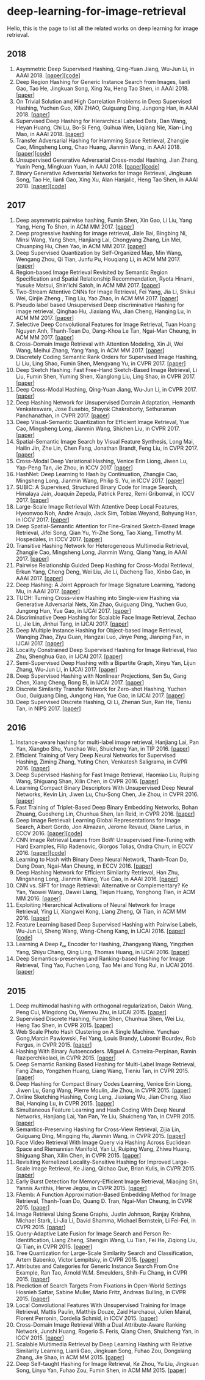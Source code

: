 # deep-learning-for-image-retrieval

Hello, this is the page to list all the related works on deep learning for image retrieval.

## 2018
1.	Asymmetric Deep Supervised Hashing, Qing-Yuan Jiang, Wu-Jun Li, in AAAI 2018. [[paper](https://cs.nju.edu.cn/lwj/paper/AAAI18_ADSH.pdf)][[code](https://github.com/jiangqy/ADSH-AAAI2018)]
2.	Deep Region Hashing for Generic Instance Search from Images, lianli Gao, Tao He, Jingkuan Song, Xing Xu, Heng Tao Shen, in AAAI 2018. [[paper](https://arxiv.org/pdf/1701.07901)]
3.	On Trivial Solution and High Correlation Problems in Deep Supervised Hashing, Yuchen Guo, XIN ZHAO, Guiguang Ding, Jungong Han, in AAAI 2018. [[paper](http://eprints.lancs.ac.uk/123575/1/2018_3.pdf)]
4.	Supervised Deep Hashing for Hierarchical Labeled Data, Dan Wang, Heyan Huang, Chi Lu, Bo-Si Feng, Guihua Wen, Liqiang Nie, Xian-Ling Mao, in AAAI 2018. [[paper](https://arxiv.org/abs/1704.02088)]
5.	Transfer Adversarial Hashing for Hamming Space Retrieval, Zhangjie Cao, Mingsheng Long, Chao Huang, Jianmin Wang, in AAAI 2018. [[paper](https://arxiv.org/abs/1712.04616)][[code](https://github.com/thuml/TAH)]
6.	Unsupervised Generative Adversarial Cross-modal Hashing, Jian Zhang, Yuxin Peng, Mingkuan Yuan, in AAAI 2018. [[paper](https://arxiv.org/abs/1712.00358)][[code](https://github.com/PKU-ICST-MIPL/UGACH_AAAI2018)]
7.	Binary Generative Adversarial Networks for Image Retrieval, Jingkuan Song, Tao He, lianli Gao, Xing Xu, Alan Hanjalic, Heng Tao Shen, in AAAI 2018. [[paper](https://arxiv.org/abs/1708.04150)][[code](https://github.com/htconquer/BGAN)]

## 2017
1.	Deep asymmetric pairwise hashing, Fumin Shen, Xin Gao, Li Liu, Yang Yang, Heng To Shen, in ACM MM 2017. [[paper](http://cfm.uestc.edu.cn/~fshen/DAPH.pdf)]
2.	Deep progressive hashing for image retrieval, Jiale Bai, Bingbing Ni, Minsi Wang, Yang Shen, Hanjiang Lai, Chongyang Zhang, Lin Mei, Chuanping Hu, Chen Yao, in ACM MM 2017. [[paper](https://dl.acm.org/citation.cfm?id=3123280)]
3.	Deep Supervised Quantization by Self-Organized Map, Min Wang, Wengang Zhou, Qi Tian, Junfu Pu, Houqiang Li, in ACM MM 2017. [[paper](https://dl.acm.org/citation.cfm?doid=3123266.3123415)]
4.	Region-based Image Retrieval Revisited by Semantic Region Specification and Spatial Relationship Recommendation, Ryota Hinami, Yusuke Matsui, Shin'Ichi Satoh, in ACM MM 2017. [[paper](https://arxiv.org/abs/1709.09106)]
5.	Two-Stream Attentive CNNs for Image Retrieval, Fei Yang, Jia Li, Shikui Wei, Qinjie Zheng , Ting Liu, Yao Zhao, in ACM MM 2017. [[paper](http://mic.bjtu.edu.cn/resouce/2017-ACMMM2017-Yang.pdf)]
6.	Pseudo label based Unsupervised Deep discriminative Hashing for image retrieval, Qinghao Hu, Jiaxiang Wu, Jian Cheng, Hanqing Lu, in ACM MM 2017. [[paper](https://doi.org/10.1145/3123266.3123403)]
7.	Selective Deep Convolutional Features for Image Retrieval, Tuan Hoang Nguyen Anh, Thanh-Toan Do, Dang-Khoa Le Tan, Ngai-Man Cheung, in ACM MM 2017. [[paper](https://arxiv.org/abs/1707.00809)]
8.	Cross-Domain Image Retrieval with Attention Modeling, Xin Ji, Wei Wang, Meihui Zhang, Yang Yang, in ACM MM 2017. [[paper](https://arxiv.org/abs/1709.01784)]
9.	Discretely Coding Semantic Rank Orders for Supervised Image Hashing, Li Liu, Ling Shao, Fumin Shen, Mengyang Yu, in CVPR 2017. [[paper](http://openaccess.thecvf.com/content_cvpr_2017/papers/Liu_Discretely_Coding_Semantic_CVPR_2017_paper.pdf)]
10.	Deep Sketch Hashing: Fast Free-Hand Sketch-Based Image Retrieval, Li Liu, Fumin Shen, Yuming Shen, Xianglong Liu, Ling Shao, in CVPR 2017. [[paper](http://openaccess.thecvf.com/content_cvpr_2017/papers/Liu_Deep_Sketch_Hashing_CVPR_2017_paper.pdf)]
11.	Deep Cross-Modal Hashing, Qing-Yuan Jiang, Wu-Jun Li, in CVPR 2017. [[paper](http://openaccess.thecvf.com/content_cvpr_2017/papers/Jiang_Deep_Cross-Modal_Hashing_CVPR_2017_paper.pdf)]
12.	Deep Hashing Network for Unsupervised Domain Adaptation, Hemanth Venkateswara, Jose Eusebio, Shayok Chakraborty, Sethuraman Panchanathan, in CVPR 2017. [[paper](http://openaccess.thecvf.com/content_cvpr_2017/papers/Venkateswara_Deep_Hashing_Network_CVPR_2017_paper.pdf)]
13.	Deep Visual-Semantic Quantization for Efficient Image Retrieval, Yue Cao, Mingsheng Long, Jianmin Wang, Shichen Liu, in CVPR 2017. [[paper](http://openaccess.thecvf.com/content_cvpr_2017/papers/Cao_Deep_Visual-Semantic_Quantization_CVPR_2017_paper.pdf)]
14.	Spatial-Semantic Image Search by Visual Feature Synthesis, Long Mai, Hailin Jin, Zhe Lin, Chen Fang, Jonathan Brandt, Feng Liu, in CVPR 2017. [[paper](http://openaccess.thecvf.com/content_cvpr_2017/papers/Mai_Spatial-Semantic_Image_Search_CVPR_2017_paper.pdf)]
15.	Cross-Modal Deep Variational Hashing, Venice Erin Liong, Jiwen Lu, Yap-Peng Tan, Jie Zhou, in ICCV 2017. [[paper](http://openaccess.thecvf.com/content_ICCV_2017/papers/Liong_Cross-Modal_Deep_Variational_ICCV_2017_paper.pdf)]
16.	HashNet: Deep Learning to Hash by Continuation, Zhangjie Cao, Mingsheng Long, Jianmin Wang, Philip S. Yu, in ICCV 2017. [[paper](http://openaccess.thecvf.com/content_ICCV_2017/papers/Cao_HashNet_Deep_Learning_ICCV_2017_paper.pdf)]
17.	SUBIC: A Supervised, Structured Binary Code for Image Search, Himalaya Jain, Joaquin Zepeda, Patrick Perez, Remi Gribonval, in ICCV 2017. [[paper](http://openaccess.thecvf.com/content_ICCV_2017/papers/Jain_SUBIC_A_Supervised_ICCV_2017_paper.pdf)]
18.	Large-Scale Image Retrieval With Attentive Deep Local Features, Hyeonwoo Noh, Andre Araujo, Jack Sim, Tobias Weyand, Bohyung Han, in ICCV 2017. [[paper](http://openaccess.thecvf.com/content_ICCV_2017/papers/Noh_Large-Scale_Image_Retrieval_ICCV_2017_paper.pdf)]
19.	Deep Spatial-Semantic Attention for Fine-Grained Sketch-Based Image Retrieval, Jifei Song, Qian Yu, Yi-Zhe Song, Tao Xiang, Timothy M. Hospedales, in ICCV 2017. [[paper](http://openaccess.thecvf.com/content_ICCV_2017/papers/Song_Deep_Spatial-Semantic_Attention_ICCV_2017_paper.pdf)]
20.	Transitive	Hashing Network for Heterogeneous Multimedia Retrieval, Zhangjie Cao, Mingsheng Long, Jianmin Wang, Qiang Yang, in AAAI 2017. [[paper](https://arxiv.org/abs/1608.04307)]
21.	Pairwise Relationship Guided	Deep Hashing for Cross-Modal Retrieval, Erkun Yang, Cheng Deng, Wei Liu,	Jie Li, Dacheng	Tao,	Xinbo Gao, in AAAI 2017. [[paper](https://aaai.org/ocs/index.php/AAAI/AAAI17/paper/view/14326)]
22.	Deep Hashing:	A Joint Approach for Image Signature Learning, Yadong Mu, in AAAI 2017. [[paper](https://aaai.org/ocs/index.php/AAAI/AAAI17/paper/download/14598/14418)]
23.	TUCH: Turning Cross-view Hashing into Single-view Hashing via Generative Adversarial Nets, Xin Zhao, Guiguang Ding, Yuchen Guo, Jungong Han, Yue Gao, in IJCAI 2017. [[paper](https://www.ijcai.org/proceedings/2017/0491.pdf)]
24.	Discriminative Deep Hashing for Scalable Face Image Retrieval, Zechao Li, Jie Lin, Jinhui Tang, in IJCAI 2017. [[paper](http://static.ijcai.org/proceedings-2017/0315.pdf)]
25.	Deep Multiple Instance Hashing for Object-based Image Retrieval, Wanqing Zhao, Ziyu Guan, Hangzai Luo, Jinye Peng, Jianping Fan, in IJCAI 2017. [[paper](https://www.ijcai.org/proceedings/2017/0490.pdf)]
26.	Locality Constrained Deep Supervised Hashing for Image Retrieval, Hao Zhu, Shenghua Gao, in IJCAI 2017. [[paper](https://www.ijcai.org/proceedings/2017/0499.pdf)]
27.	Semi-Supervised Deep Hashing with a Bipartite Graph, Xinyu Yan, Lijun Zhang, Wu-Jun Li, in IJCAI 2017. [[paper](https://www.ijcai.org/proceedings/2017/0452.pdf)]
28.	Deep Supervised Hashing with Nonlinear Projections, Sen Su, Gang Chen, Xiang Cheng, Rong Bi, in IJCAI 2017. [[paper](https://www.ijcai.org/proceedings/2017/0388.pdf)]
29.	Discrete Similarity Transfer Network for Zero-shot Hashing, Yuchen Guo, Guiguang Ding, Jungong Han, Yue Gao, in IJCAI 2017. [[paper](http://static.ijcai.org/proceedings-2017/0245.pdf)]
30.	Deep Supervised Discrete Hashing, Qi Li, Zhenan Sun, Ran He, Tieniu Tan, in NIPS 2017. [[paper](http://papers.nips.cc/paper/6842-deep-supervised-discrete-hashing.pdf)] 

## 2016
1.	Instance-aware hashing for multi-label image retrieval, Hanjiang Lai, Pan Yan, Xiangbo Shu, Yunchao Wei, Shuicheng Yan, in TIP 2016. [[paper](https://ieeexplore.ieee.org/document/7438833/)]
2.	Efficient Training of Very Deep Neural Networks for Supervised Hashing, Ziming Zhang, Yuting Chen, Venkatesh Saligrama, in CVPR 2016. [[paper](https://www.cv-foundation.org/openaccess/content_cvpr_2016/papers/Zhang_Efficient_Training_of_CVPR_2016_paper.pdf)]
3.	Deep Supervised Hashing for Fast Image Retrieval, Haomiao Liu, Ruiping Wang, Shiguang Shan, Xilin Chen, in CVPR 2016. [[paper](https://www.cv-foundation.org/openaccess/content_cvpr_2016/papers/Liu_Deep_Supervised_Hashing_CVPR_2016_paper.pdf)]
4.	Learning Compact Binary Descriptors With Unsupervised Deep Neural Networks, Kevin Lin, Jiwen Lu, Chu-Song Chen, Jie Zhou, in CVPR 2016. [[paper](https://www.cv-foundation.org/openaccess/content_cvpr_2016/papers/Lin_Learning_Compact_Binary_CVPR_2016_paper.pdf)]
5.	Fast Training of Triplet-Based Deep Binary Embedding Networks, Bohan Zhuang, Guosheng Lin, Chunhua Shen, Ian Reid, in CVPR 2016. [[paper](https://www.cv-foundation.org/openaccess/content_cvpr_2016/papers/Zhuang_Fast_Training_of_CVPR_2016_paper.pdf)]
6.	Deep Image Retrieval: Learning Global Representations for Image Search, Albert Gordo, Jon Almazan, Jerome Revaud, Diane Larlus, in ECCV 2016. [[paper](https://link.springer.com/chapter/10.1007/978-3-319-46466-4_15)][[code](https://github.com/figitaki/deep-retrieval)]
7.	CNN Image Retrieval Learns from BoW: Unsupervised Fine-Tuning with Hard Examples, Filip Radenovic, Giorgos Tolias, Ondra Chum, in ECCV 2016. [[paper](http://arxiv.org/abs/1604.02426)][[code](https://github.com/filipradenovic/cnnimageretrieval)]
8.	Learning to Hash with Binary Deep Neural Network, Thanh-Toan Do, Dung Doan, Ngai-Man Cheung, in ECCV 2016. [[paper](https://link.springer.com/chapter/10.1007/978-3-319-46454-1_14)]
9.	Deep	Hashing Network for Efficient	Similarity	Retrieval, Han	Zhu,	Mingsheng Long, Jianmin Wang, Yue Cao, in AAAI 2016. [[paper](https://www.aaai.org/ocs/index.php/AAAI/AAAI16/paper/view/12039)]
10.	CNN vs. SIFT for Image Retrieval: Alternative or Complementary? Ke Yan, Yaowei Wang, Dawei Liang, Tiejun Huang, Yonghong Tian, in ACM MM 2016. [[paper](http://www.jdl.ac.cn/doc/2011/20171614294231200_p407-yan%20(1).pdf)]
11.	Exploiting Hierarchical Activations of Neural Network for Image Retrieval, Ying Li, Xiangwei Kong, Liang Zheng, Qi Tian, in ACM MM 2016. [[paper](https://dl.acm.org/citation.cfm?id=2967197)]
12.	Feature Learning based Deep Supervised Hashing with Pairwise Labels, Wu-Jun Li, Sheng Wang, Wang-Cheng Kang, in IJCAI 2016. [[paper](https://arxiv.org/pdf/1511.03855)][[code](http://cs.nju.edu.cn/lwj/code/DPSH.zip)]
13.	Learning A Deep $\ell_\infty$ Encoder for Hashing, Zhangyang Wang, Yingzhen Yang, Shiyu Chang, Qing Ling, Thomas Huang, in IJCAI 2016. [[paper](https://www.ijcai.org/Proceedings/16/Papers/310.pdf)]
14.	Deep Semantics-preserving and Ranking-based Hashing for Image Retrieval, Ting Yao, Fuchen Long, Tao Mei and Yong Rui, in IJCAI 2016. [[paper](https://www.microsoft.com/en-us/research/wp-content/uploads/2016/08/Deep-Semantic-Preserving-and-Ranking-Based-Hashing-for-Image-Retrieval.pdf)]

## 2015
1.	Deep multimodal hashing with orthogonal regularization, Daixin Wang, Peng Cui, Mingdong Ou, Wenwu Zhu, in IJCAI 2015. [[paper](http://www.ijcai.org/Proceedings/15/Papers/324.pdf)]
2.	Supervised Discrete Hashing, Fumin Shen, Chunhua Shen, Wei Liu, Heng Tao Shen, in CVPR 2015. [[paper]( https://www.cv-foundation.org/openaccess/content_cvpr_2015/papers/Shen_Supervised_Discrete_Hashing_2015_CVPR_paper.pdf)]
3.	Web Scale Photo Hash Clustering on A Single Machine. Yunchao Gong,Marcin Pawlowski,   Fei Yang, Louis Brandy, Lubomir Bourdev, Rob Fergus, in CVPR 2015. [[paper]( https://www.cv-foundation.org/openaccess/content_cvpr_2015/papers/Gong_Web_Scale_Photo_2015_CVPR_paper.pdf)]
4.	Hashing With Binary Autoencoders. Miguel A. Carreira-Perpinan, Ramin Raziperchikolaei, in CVPR 2015. [[paper]( https://www.cv-foundation.org/openaccess/content_cvpr_2015/papers/Carreira-Perpinan_Hashing_With_Binary_2015_CVPR_paper.pdf)]
5.	Deep Semantic Ranking Based Hashing for Multi-Label Image Retrieval, Fang Zhao, Yongzhen Huang, Liang Wang, Tieniu Tan, in CVPR 2015. [[paper]( https://www.cv-foundation.org/openaccess/content_cvpr_2015/papers/Zhao_Deep_Semantic_Ranking_2015_CVPR_paper.pdf)]
6.	Deep Hashing for Compact Binary Codes Learning, Venice Erin Liong, Jiwen Lu, Gang Wang, Pierre Moulin, Jie Zhou, in CVPR 2015. [[paper]( https://www.cv-foundation.org/openaccess/content_cvpr_2015/papers/Liong_Deep_Hashing_for_2015_CVPR_paper.pdf)]
7.	Online Sketching Hashing, Cong Leng, Jiaxiang Wu, Jian Cheng, Xiao Bai, Hanqing Lu, in CVPR 2015. [[paper]( https://www.cv-foundation.org/openaccess/content_cvpr_2015/papers/Leng_Online_Sketching_Hashing_2015_CVPR_paper.pdf)]
8.	Simultaneous Feature Learning and Hash Coding With Deep Neural Networks, Hanjiang Lai, Yan Pan, Ye Liu, Shuicheng Yan, in CVPR 2015. [[paper]( https://www.cv-foundation.org/openaccess/content_cvpr_2015/papers/Lai_Simultaneous_Feature_Learning_2015_CVPR_paper.pdf)]
9.	Semantics-Preserving Hashing for Cross-View Retrieval, Zijia Lin, Guiguang Ding, Mingqing Hu, Jianmin Wang, in CVPR 2015. [[paper]( https://www.cv-foundation.org/openaccess/content_cvpr_2015/papers/Lin_Semantics-Preserving_Hashing_for_2015_CVPR_paper.pdf)]
10.	Face Video Retrieval With Image Query via Hashing Across Euclidean Space and Riemannian Manifold, Yan Li, Ruiping Wang, Zhiwu Huang, Shiguang Shan, Xilin Chen, in CVPR 2015. [[paper]( https://www.cv-foundation.org/openaccess/content_cvpr_2015/papers/Li_Face_Video_Retrieval_2015_CVPR_paper.pdf)]
11.	Revisiting Kernelized Locality-Sensitive Hashing for Improved Large-Scale Image Retrieval, Ke Jiang, Qichao Que, Brian Kulis, in CVPR 2015. [[paper]( https://www.cv-foundation.org/openaccess/content_cvpr_2015/papers/Jiang_Revisiting_Kernelized_Locality-Sensitive_2015_CVPR_paper.pdf)]
12.	Early Burst Detection for Memory-Efficient Image Retrieval, Miaojing Shi, Yannis Avrithis, Herve Jegou, in CVPR 2015. [[paper]( https://www.cv-foundation.org/openaccess/content_cvpr_2015/papers/Shi_Early_Burst_Detection_2015_CVPR_paper.pdf)]
13.	FAemb: A Function Approximation-Based Embedding Method for Image Retrieval, Thanh-Toan Do, Quang D. Tran, Ngai-Man Cheung, in CVPR 2015. [[paper]( https://www.cv-foundation.org/openaccess/content_cvpr_2015/papers/Do_FAemb_A_Function_2015_CVPR_paper.pdf)]
14.	Image Retrieval Using Scene Graphs, Justin Johnson, Ranjay Krishna, Michael Stark, Li-Jia Li, David Shamma, Michael Bernstein, Li Fei-Fei, in CVPR 2015. [[paper]( https://www.cv-foundation.org/openaccess/content_cvpr_2015/papers/Johnson_Image_Retrieval_Using_2015_CVPR_paper.pdf)]
15.	Query-Adaptive Late Fusion for Image Search and Person Re-Identification, Liang Zheng, Shengjin Wang, Lu Tian, Fei He, Ziqiong Liu, Qi Tian, in CVPR 2015. [[paper](https://www.cv-foundation.org/openaccess/content_cvpr_2015/papers/Zheng_Query-Adaptive_Late_Fusion_2015_CVPR_paper.pdf)]
16.	Tree Quantization for Large-Scale Similarity Search and Classification, Artem Babenko, Victor Lempitsky, in CVPR 2015. [[paper](https://www.cv-foundation.org/openaccess/content_cvpr_2015/papers/Babenko_Tree_Quantization_for_2015_CVPR_paper.pdf)]
17.	Attributes and Categories for Generic Instance Search From One Example, Ran Tao, Arnold W.M. Smeulders, Shih-Fu Chang, in CVPR 2015. [[paper](https://www.cv-foundation.org/openaccess/content_cvpr_2015/papers/Tao_Attributes_and_Categories_2015_CVPR_paper.pdf)]
18.	Prediction of Search Targets From Fixations in Open-World Settings Hosnieh Sattar, Sabine Muller, Mario Fritz, Andreas Bulling, in CVPR 2015. [[paper](https://www.cv-foundation.org/openaccess/content_cvpr_2015/papers/Sattar_Prediction_of_Search_2015_CVPR_paper.pdf)]
19.	Local Convolutional Features With Unsupervised Training for Image Retrieval, Mattis Paulin, Matthijs Douze, Zaid Harchaoui, Julien Mairal, Florent Perronin, Cordelia Schmid, in ICCV 2015. [[paper](https://www.cv-foundation.org/openaccess/content_iccv_2015/papers/Paulin_Local_Convolutional_Features_ICCV_2015_paper.pdf)]
20.	Cross-Domain Image Retrieval With a Dual Attribute-Aware Ranking Network, Junshi Huang, Rogerio S. Feris, Qiang Chen, Shuicheng Yan, in ICCV 2015. [[paper](https://www.cv-foundation.org/openaccess/content_iccv_2015/papers/Huang_Cross-Domain_Image_Retrieval_ICCV_2015_paper.pdf)]
21.	Scalable Multimedia Retrieval by Deep Learning Hashing with Relative Similarity Learning, Lianli Gao, Jingkuan Song, Fuhao Zou, Dongxiang Zhang, Jie Shao, in ACM MM 2015. [[paper](https://dl.acm.org/citation.cfm?id=2806360)]
22.	Deep Self-taught Hashing for Image Retrieval, Ke Zhou, Yu Liu, Jingkuan Song, Linyu Yan, Fuhao Zou, Fumin Shen, in ACM MM 2015. [[paper](https://dl.acm.org/citation.cfm?id=2806320)]
  
